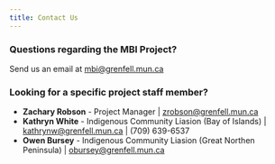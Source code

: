 ```yaml
---
title: Contact Us
---
```


### Questions regarding the MBI Project? 
Send us an email at [mbi@grenfell.mun.ca](mailto:mbi@grenfell.mun.ca)

### Looking for a specific project staff member?

- **Zachary Robson** - Project Manager | [zrobson@grenfell.mun.ca](mailto:zrobson@grenfell.mun.ca)
- **Kathryn White** - Indigenous Community Liasion (Bay of Islands) | [kathrynw@grenfell.mun.ca](mailto:kathrynw@grenfell.mun.ca) | (709) 639-6537
- **Owen Bursey** - Indigenous Community Liasion (Great Northen Peninsula) | [obursey@grenfell.mun.ca](mailto:obursey@grenfell.mun.ca)
